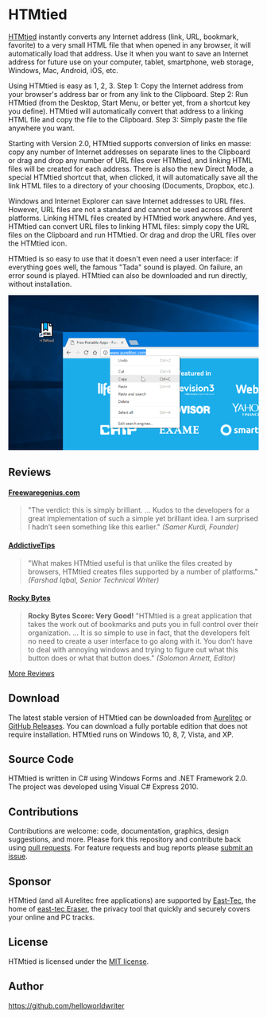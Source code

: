 # HTMtied

[HTMtied](https://www.aurelitec.com/htmtied/windows/) instantly converts any Internet address (link, URL, bookmark, favorite) to a very small HTML file that when opened in any browser, it will automatically load that address. Use it when you want to save an Internet address for future use on your computer, tablet, smartphone, web storage, Windows, Mac, Android, iOS, etc.

Using HTMtied is easy as 1, 2, 3. Step 1: Copy the Internet address from your browser's address bar or from any link to the Clipboard. Step 2: Run HTMtied (from the Desktop, Start Menu, or better yet, from a shortcut key you define). HTMtied will automatically convert that address to a linking HTML file and copy the file to the Clipboard. Step 3: Simply paste the file anywhere you want.

Starting with Version 2.0, HTMtied supports conversion of links en masse: copy any number of Internet addresses on separate lines to the Clipboard or drag and drop any number of URL files over HTMtied, and linking HTML files will be created for each address. There is also the new Direct Mode, a special HTMtied shortcut that, when clicked, it will automatically save all the link HTML files to a directory of your choosing (Documents, Dropbox, etc.).

Windows and Internet Explorer can save Internet addresses to URL files. However, URL files are not a standard and cannot be used across different platforms. Linking HTML files created by HTMtied work anywhere. And yes, HTMtied can convert URL files to linking HTML files: simply copy the URL files on the Clipboard and run HTMtied. Or drag and drop the URL files over the HTMtied icon.

HTMtied is so easy to use that it doesn't even need a user interface: if everything goes well, the famous "Tada" sound is played. On failure, an error sound is played. HTMtied can also be downloaded and run directly, without installation.

![HTMtied Screenshot](Assets/Repo/htmtied-windows-readme-screenshot.png)

## Reviews

#### [Freewaregenius.com](http://www.freewaregenius.com/create-internet-bookmarks-as-browser-independent-files-on-your-desktop-with-htmtied/)

> "The verdict: this is simply brilliant. ... Kudos to the developers for a great implementation of such a simple yet brilliant idea. I am surprised I hadn’t seen something like this earlier." *(Samer Kurdi, Founder)*

#### [AddictiveTips](https://www.addictivetips.com/windows-tips/htmtied-create-html-file-shortcuts-for-website-to-run-anywhere/)

> "What makes HTMtied useful is that unlike the files created by browsers, HTMtied creates files supported by a number of platforms." *(Farshad Iqbal, Senior Technical Writer)*

#### [Rocky Bytes](https://www.rockybytes.com/htmtied)

> **Rocky Bytes Score: Very Good!** "HTMtied is a great application that takes the work out of bookmarks and puts you in full control over their organization. ... It is so simple to use in fact, that the developers felt no need to create a user interface to go along with it. You don’t have to deal with annoying windows and trying to figure out what this button does or what that button does." *(Solomon Arnett, Editor)*

[More Reviews](REVIEWS.md)


## Download

The latest stable version of HTMtied can be downloaded from [Aurelitec](https://www.aurelitec.com/htmtied/windows/download/) or [GitHub Releases](https://github.com/aurelitec/htmtied-windows/releases). You can download a fully portable edition that does not require installation. HTMtied runs on Windows 10, 8, 7, Vista, and XP.

## Source Code

HTMtied is written in C# using Windows Forms and .NET Framework 2.0. The project was developed using Visual C# Express 2010.

## Contributions

Contributions are welcome: code, documentation, graphics, design suggestions, and more. Please fork this repository and contribute back using [pull requests](https://github.com/aurelitec/htmtied-windows/pulls). For feature requests and bug reports please [submit an issue](https://github.com/aurelitec/htmtied-windows/issues).

## Sponsor

HTMtied (and all Aurelitec free applications) are supported by [East-Tec](http://www.east-tec.com), the home of [east-tec Eraser](http://www.east-tec.com/eraser/), the privacy tool that quickly and securely covers your online and PC tracks.

## License

HTMtied is licensed under the [MIT license](LICENSE).

## Author
  
https://github.com/helloworldwriter
